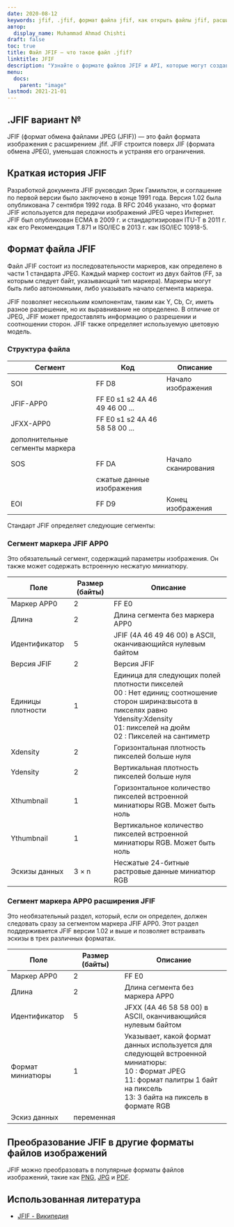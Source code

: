```yaml
---
date: 2020-08-12
keywords: jfif, .jfif, формат файла jfif, как открыть файлы jfif, расширение .jfif, расширение jfif
автор:
  display_name: Muhammad Ahmad Chishti
draft: false
toc: true
title: Файл JFIF — что такое файл .jfif?
linktitle: JFIF
description: "Узнайте о формате файлов JFIF и API, которые могут создавать и открывать файлы JFIF."
menu:
  docs:
    parent: "image"
lastmod: 2021-21-01
---
```


## .JFIF вариант №

JFIF (формат обмена файлами JPEG (JFIF)) — это файл формата изображения с расширением .jfif. JFIF строится поверх JIF (формата обмена JPEG), уменьшая сложность и устраняя его ограничения.

## Краткая история JFIF

Разработкой документа JFIF руководил Эрик Гамильтон, и соглашение по первой версии было заключено в конце 1991 года. Версия 1.02 была опубликована 7 сентября 1992 года. В RFC 2046 указано, что формат JFIF используется для передачи изображений JPEG через Интернет. JFIF был опубликован ECMA в 2009 г. и стандартизирован ITU-T в 2011 г. как его Рекомендация T.871 и ISO/IEC в 2013 г. как ISO/IEC 10918-5.

## Формат файла JFIF ##

Файл JFIF состоит из последовательности маркеров, как определено в части 1 стандарта JPEG. Каждый маркер состоит из двух байтов (FF, за которым следует байт, указывающий тип маркера). Маркеры могут быть либо автономными, либо указывать начало сегмента маркера.

JFIF позволяет нескольким компонентам, таким как Y, Cb, Cr, иметь разное разрешение, но их выравнивание не определено. В отличие от JPEG, JFIF может предоставлять информацию о разрешении и соотношении сторон. JFIF также определяет используемую цветовую модель.

### Структура файла ##

|Сегмент|Код|Описание|
|---|---|---|
|SOI|FF D8|Начало изображения|
|JFIF-APP0|FF E0 s1 s2 4A 46 49 46 00 ...||
|JFXX-APP0|FF E0 s1 s2 4A 46 58 58 00 ...||
|дополнительные сегменты маркера|
|SOS|FF DA|Начало сканирования|
||сжатые данные изображения||
|EOI|FF D9|Конец изображения|

Стандарт JFIF определяет следующие сегменты:

### Сегмент маркера JFIF APP0 ###

Это обязательный сегмент, содержащий параметры изображения. Он также может содержать встроенную несжатую миниатюру.

|Поле|Размер (байты)|Описание|
|---|---|---|
|Маркер APP0|2|FF E0|
|Длина|2|Длина сегмента без маркера APP0|
|Идентификатор|5|JFIF (4A 46 49 46 00) в ASCII, оканчивающийся нулевым байтом|
|Версия JFIF|2|Версия JFIF|
|Единицы плотности|1|Единица для следующих полей плотности пикселей</br> 00 : Нет единиц; соотношение сторон ширина:высота в пикселях равно Ydensity:Xdensity</br> 01: пикселей на дюйм</br> 02 : Пикселей на сантиметр |
|Xdensity|2|Горизонтальная плотность пикселей больше нуля|
|Ydensity|2|Вертикальная плотность пикселей больше нуля|
|Xthumbnail|1|Горизонтальное количество пикселей встроенной миниатюры RGB. Может быть ноль|
|Ythumbnail|1|Вертикальное количество пикселей встроенной миниатюры RGB. Может быть ноль|
|Эскизы данных|3 × n|Несжатые 24-битные растровые данные миниатюр RGB|

### Сегмент маркера APP0 расширения JFIF ###

Это необязательный раздел, который, если он определен, должен следовать сразу за сегментом маркера JFIF APP0. Этот раздел поддерживается JFIF версии 1.02 и выше и позволяет встраивать эскизы в трех различных форматах.

|Поле|Размер (байты)|Описание|
|---|---|---|
|Маркер APP0|2|FF E0|
|Длина|2|Длина сегмента без маркера APP0|
|Идентификатор|5|JFXX (4A 46 58 58 00) в ASCII, оканчивающийся нулевым байтом|
|Формат миниатюры|1|Указывает, какой формат данных используется для следующей встроенной миниатюры:</br> 10 : Формат JPEG</br> 11: формат палитры 1 байт на пиксель</br> 13: 3 байта на пиксель в формате RGB|
|Эскиз данных|переменная||

## Преобразование JFIF в другие форматы файлов изображений

JFIF можно преобразовать в популярные форматы файлов изображений, такие как [PNG](/ru/image/png/), [JPG](/ru/image/jpeg/) и [PDF](/ru/pdf/).

## Использованная литература ##

- [JFIF - Википедия](https://en.wikipedia.org/wiki/JPEG_File_Interchange_Format#History)

